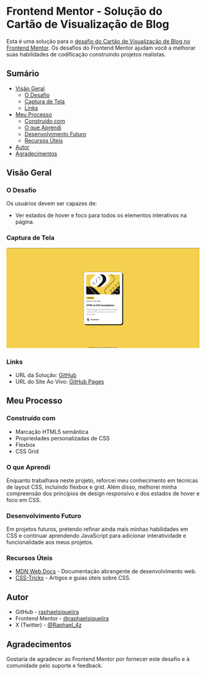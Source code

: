 # Frontend Mentor - Solução do Cartão de Visualização de Blog

Esta é uma solução para o [desafio do Cartão de Visualização de Blog no Frontend Mentor](https://www.frontendmentor.io/challenges/blog-preview-card-ckPaj01IcS). Os desafios do Frontend Mentor ajudam você a melhorar suas habilidades de codificação construindo projetos realistas.

## Sumário

- [Visão Geral](#visão-geral)
  - [O Desafio](#o-desafio)
  - [Captura de Tela](#captura-de-tela)
  - [Links](#links)
- [Meu Processo](#meu-processo)
  - [Construído com](#construído-com)
  - [O que Aprendi](#o-que-aprendi)
  - [Desenvolvimento Futuro](#desenvolvimento-futuro)
  - [Recursos Úteis](#recursos-úteis)
- [Autor](#autor)
- [Agradecimentos](#agradecimentos)

## Visão Geral

### O Desafio

Os usuários devem ser capazes de:

- Ver estados de hover e foco para todos os elementos interativos na página.

### Captura de Tela

![Captura de Tela](assets/images/screenshot.png)

### Links

- URL da Solução: [GitHub](https://github.com/raphaelsiqueiira/blog-preview-card-main)
- URL do Site Ao Vivo: [GitHub Pages](https://raphaelsiqueiira.github.io/blog-preview-card-main/)

## Meu Processo

### Construído com

- Marcação HTML5 semântica
- Propriedades personalizadas de CSS
- Flexbox
- CSS Grid

### O que Aprendi

Enquanto trabalhava neste projeto, reforcei meu conhecimento em técnicas de layout CSS, incluindo flexbox e grid. Além disso, melhorei minha compreensão dos princípios de design responsivo e dos estados de hover e foco em CSS.

### Desenvolvimento Futuro

Em projetos futuros, pretendo refinar ainda mais minhas habilidades em CSS e continuar aprendendo JavaScript para adicionar interatividade e funcionalidade aos meus projetos.

### Recursos Úteis

- [MDN Web Docs](https://developer.mozilla.org/) - Documentação abrangente de desenvolvimento web.
- [CSS-Tricks](https://css-tricks.com/) - Artigos e guias úteis sobre CSS.

## Autor


- GitHub - [raphaelsiqueiira](https://github.com/raphaelsiqueiira)
- Frontend Mentor - [@raphaelsiqueiira](https://www.frontendmentor.io/profile/raphaelsiqueiira)
- X (Twitter) - [@Raphael_4z](https://x.com/Raphael_4z)

## Agradecimentos

Gostaria de agradecer ao Frontend Mentor por fornecer este desafio e à comunidade pelo suporte e feedback.
